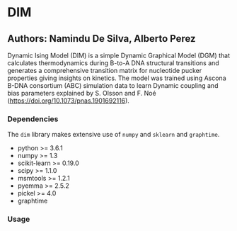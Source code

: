 # DIM
## Authors: Namindu De Silva, Alberto Perez

Dynamic Ising Model (DIM) is a simple Dynamic Graphical Model (DGM) that calculates thermodynamics during B-to-A DNA structural transitions and generates a comprehensive transition matrix for nucleotide pucker properties giving insights on kinetics.
The model was trained using Ascona B-DNA consortium (ABC) simulation data to learn Dynamic coupling and bias parameters explained by S. Olsson and F. Noé (https://doi.org/10.1073/pnas.1901692116).

### Dependencies
The `dim` library makes extensive use of `numpy` and `sklearn` and `graphtime`.
- python >= 3.6.1
- numpy >= 1.3
- scikit-learn >= 0.19.0
- scipy >= 1.1.0
- msmtools >= 1.2.1
- pyemma >= 2.5.2
- pickel >= 4.0
- graphtime

### Usage